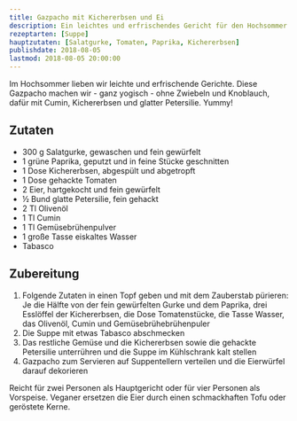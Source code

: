```yaml
---
title: Gazpacho mit Kichererbsen und Ei
description: Ein leichtes und erfrischendes Gericht für den Hochsommer
rezeptarten: [Suppe]
hauptzutaten: [Salatgurke, Tomaten, Paprika, Kichererbsen]
publishdate: 2018-08-05
lastmod: 2018-08-05 20:00:00
---
```


Im Hochsommer lieben wir leichte und erfrischende Gerichte. Diese Gazpacho machen wir - ganz yogisch - ohne Zwiebeln und Knoblauch, dafür mit Cumin, Kichererbsen und glatter Petersilie. Yummy!


## Zutaten

- 300 g Salatgurke, gewaschen und fein gewürfelt
- 1 grüne Paprika, geputzt und in feine Stücke geschnitten
- 1 Dose Kichererbsen, abgespült und abgetropft
- 1 Dose gehackte Tomaten
- 2 Eier, hartgekocht und fein gewürfelt
- ½ Bund glatte Petersilie, fein gehackt
- 2 Tl Olivenöl
- 1 Tl Cumin
- 1 Tl Gemüsebrühenpulver
- 1 große Tasse eiskaltes Wasser
- Tabasco


## Zubereitung

1. Folgende Zutaten in einen Topf geben und mit dem Zauberstab pürieren: Je die Hälfte von der fein gewürfelten Gurke und dem Paprika, drei Esslöffel der Kichererbsen, die Dose Tomatenstücke, die Tasse Wasser, das Olivenöl, Cumin und Gemüsebrühebrühenpuler
2. Die Suppe mit etwas Tabasco abschmecken
3. Das restliche Gemüse und die Kichererbsen sowie die gehackte Petersilie unterrühren und die Suppe im Kühlschrank kalt stellen
4. Gazpacho zum Servieren auf Suppentellern verteilen und die Eierwürfel darauf dekorieren

Reicht für zwei Personen als Hauptgericht oder für vier Personen als Vorspeise. Veganer ersetzen die Eier durch einen schmackhaften Tofu oder geröstete Kerne.
